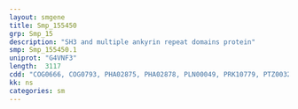 ```yaml
---
layout: smgene
title: Smp_155450
grp: Smp_15
description: "SH3 and multiple ankyrin repeat domains protein"
smp: Smp_155450.1
uniprot: "G4VNF3"
length:  3117
cdd: "COG0666, COG0793, PHA02875, PHA02878, PLN00049, PRK10779, PTZ00322, TIGR00225, cd00204, cd00992, cl00117, cl02529, pfam00023, pfam00595, pfam12796, pfam13857, smart00228, smart00248"
kk: ns
categories: sm
---
```

